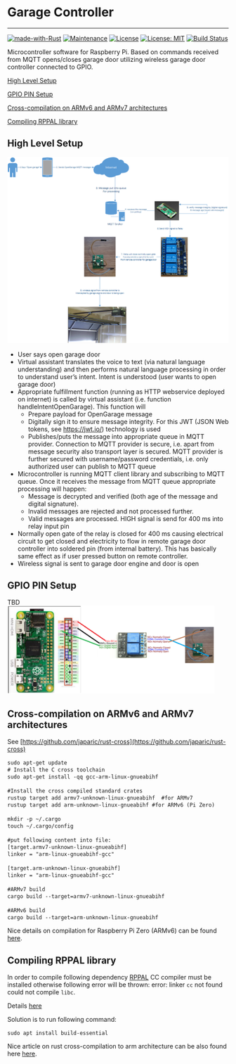 # Garage Controller

---
[![made-with-Rust](https://img.shields.io/badge/Made%20with-Rust-1f425f.svg)](https://www.rust-lang.org/)
[![Maintenance](https://img.shields.io/badge/Maintained%3F-yes-green.svg)](../../graphs/commit-activity)
[![License](https://img.shields.io/badge/License-Apache-blue.svg)](LICENSE-APACHE)
[![License: MIT](https://img.shields.io/badge/License-MIT-yellow.svg)](LICENSE-MIT)
[![Build Status](https://travis-ci.org/jabber-tools/garage-controller.svg?branch=master)](https://travis-ci.org/jabber-tools/garage-controller)

Microcontroller software for Raspberry Pi. Based on commands received from MQTT opens/closes garage door utilizing wireless garage door controller connected to GPIO.

[High Level Setup](#high-level-setup)

[GPIO PIN Setup](#gpio-pin-setup)

[Cross-compilation on ARMv6 and ARMv7 architectures](#cross-compilation-on-armv6-and-armv7-architectures)

[Compiling RPPAL library](#compiling-rppal-library)

## High Level Setup
<img src="./examples/docs/img/e2e.png" /></br>

*	User says open garage door
*	Virtual assistant translates the voice to text (via natural language understanding) and then performs natural language processing in order to understand user’s intent. Intent is understood (user wants to open garage door)
*	Appropriate fulfillment function (running as HTTP webservice deployed on internet) is called by virtual assistant (i.e. function handleIntentOpenGarage). This function will
       *	Prepare payload for OpenGarage message
       *	Digitally sign it to ensure message integrity. For this JWT (JSON Web tokens, see https://jwt.io/) technology is used
       *	Publishes/puts the message into appropriate queue in MQTT provider. Connection to MQTT provider is secure, i.e. apart from message security also transport layer is secured. MQTT provider is further secured with username/password credentials, i.e. only authorized user can publish to MQTT queue
*	Microcontroller is running MQTT client library and subscribing to MQTT queue. Once it receives the message from MQTT queue appropriate processing will happen:
       * Message is decrypted and verified (both age of the message and digital signature). 
       * Invalid messages are rejected and not processed further.
       * Valid messages are processed. HIGH signal is send for 400 ms into relay input pin
*	Normally open gate of the relay is closed for 400 ms causing electrical circuit to get closed and electricity to flow in remote garage door controller into soldered pin (from internal battery). This has basically same effect as if user pressed button on remote controller. 
*	Wireless signal is sent to garage door engine and door is open


## GPIO PIN Setup
TBD</br>
<img height="200" src="./examples/docs/img/pin_setup.png" /></br>

## Cross-compilation on ARMv6 and ARMv7 architectures
See [https://github.com/japaric/rust-cross](https://github.com/japaric/rust-cross)
```
sudo apt-get update
# Install the C cross toolchain
sudo apt-get install -qq gcc-arm-linux-gnueabihf

#Install the cross compiled standard crates
rustup target add armv7-unknown-linux-gnueabihf  #for ARMv7 
rustup target add arm-unknown-linux-gnueabihf #for ARMv6 (Pi Zero)

mkdir -p ~/.cargo
touch ~/.cargo/config

#put following content into file:
[target.armv7-unknown-linux-gnueabihf]
linker = "arm-linux-gnueabihf-gcc"

[target.arm-unknown-linux-gnueabihf]
linker = "arm-linux-gnueabihf-gcc"

#ARMv7 build
cargo build --target=armv7-unknown-linux-gnueabihf

#ARMv6 build
cargo build --target=arm-unknown-linux-gnueabihf
```
Nice details on compilation for Raspberry Pi Zero (ARMv6) can be found [here](https://disconnected.systems/blog/rust-powered-rover/#setting-up-rust-for-cross-compiling).

## Compiling RPPAL library
In order to compile following dependency [RPPAL](https://github.com/golemparts/rppal) CC compiler must be installed otherwise following error will be thrown:
error: linker `cc` not found
could not compile `libc`.

Details [here](https://ostechnix.com/how-to-fix-rust-error-linker-cc-not-found-on-linux/)

Solution is to run following command:
```
sudo apt install build-essential
```
Nice article on rust cross-compilation to arm architecture can be also found here [here](https://www.growse.com/2020/04/26/adventures-in-rust-and-cross-compilation-for-the-raspberry-pi.html).

